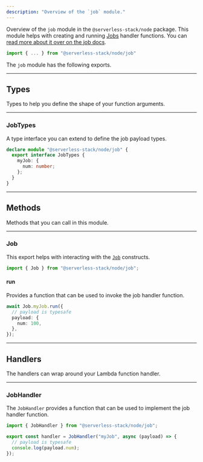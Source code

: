 ```yaml
---
description: "Overview of the `job` module."
---
```


Overview of the `job` module in the `@serverless-stack/node` package. This module helps with creating and running [Jobs](../constructs/Job.md) handler functions. You can [read more about it over on the job docs](../jobs/long-running-jobs.md).

```ts
import { ... } from "@serverless-stack/node/job"
```

The `job` module has the following exports.

---

## Types

Types to help you define the shape of your function arguments.

---

### JobTypes

A type interface you can extend to define the job payload types.

```ts
declare module "@serverless-stack/node/job" {
  export interface JobTypes {
    myJob: {
      num: number;
    };
  }
}
```

---

## Methods

Methods that you can call in this module.

---

### Job

This export helps with interacting with the [`Job`](../constructs/Job.md) constructs.

```ts
import { Job } from "@serverless-stack/node/job";
```

#### run

Provides a function that can be used to invoke the job handler function.

```ts
await Job.myJob.run({
  // payload is typesafe
  payload: {
    num: 100,
  },
});
```

---

## Handlers

The handlers can wrap around your Lambda function handler.

---

### JobHandler

The `JobHandler` provides a function that can be used to implement the job handler function.

```ts
import { JobHandler } from "@serverless-stack/node/job";

export const handler = JobHandler("myJob", async (payload) => {
  // payload is typesafe
  console.log(payload.num);
});
```
